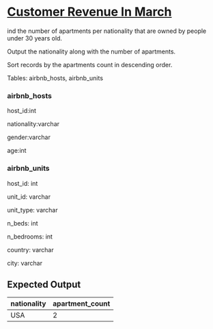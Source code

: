 # [Customer Revenue In March](https://platform.stratascratch.com/coding/9782-customer-revenue-in-march?code_type=3)

ind the number of apartments per nationality that are owned by people under 30 years old.


Output the nationality along with the number of apartments.


Sort records by the apartments count in descending order.

Tables: airbnb_hosts, airbnb_units

### airbnb_hosts
host_id:int

nationality:varchar

gender:varchar

age:int

### airbnb_units
host_id: int

unit_id: varchar

unit_type: varchar

n_beds: int

n_bedrooms: int

country: varchar

city: varchar

## Expected Output
<div class="ResultsTable__container ExpectedOutput__results-table"><table class="ResultsTable__table"><thead><tr class="ResultsTable__header-row"><th class="ResultsTable__header-cell">nationality</th><th class="ResultsTable__header-cell">apartment_count</th></tr></thead><tbody><tr class="ResultsTable__row "><td class="ResultsTable__cell">USA</td><td class="ResultsTable__cell">2</td></tr></tbody></table></div>
